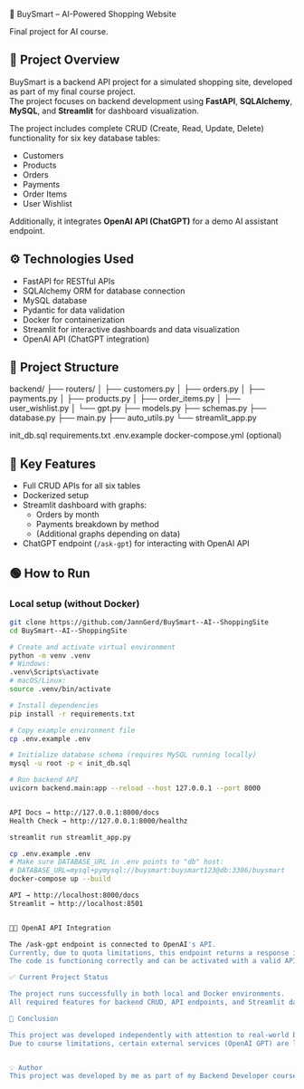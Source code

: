 🛒 BuySmart – AI-Powered Shopping Website

Final project for AI course.


## 📌 Project Overview
BuySmart is a backend API project for a simulated shopping site, developed as part of my final course project.  
The project focuses on backend development using **FastAPI**, **SQLAlchemy**, **MySQL**, and **Streamlit** for dashboard visualization.

The project includes complete CRUD (Create, Read, Update, Delete) functionality for six key database tables:

- Customers  
- Products  
- Orders  
- Payments  
- Order Items  
- User Wishlist  

Additionally, it integrates **OpenAI API (ChatGPT)** for a demo AI assistant endpoint.


## ⚙️ Technologies Used
- FastAPI for RESTful APIs  
- SQLAlchemy ORM for database connection  
- MySQL database  
- Pydantic for data validation  
- Docker for containerization  
- Streamlit for interactive dashboards and data visualization  
- OpenAI API (ChatGPT integration)


## 📂 Project Structure

backend/
├── routers/
│ ├── customers.py
│ ├── orders.py
│ ├── payments.py
│ ├── products.py
│ ├── order_items.py
│ ├── user_wishlist.py
│ └── gpt.py
├── models.py
├── schemas.py
├── database.py
├── main.py
├── auto_utils.py
└── streamlit_app.py

init_db.sql
requirements.txt
.env.example
docker-compose.yml (optional)



## 🧩 Key Features
- Full CRUD APIs for all six tables  
- Dockerized setup  
- Streamlit dashboard with graphs:  
  - Orders by month  
  - Payments breakdown by method  
  - (Additional graphs depending on data)  
- ChatGPT endpoint (`/ask-gpt`) for interacting with OpenAI API  


## 🟢 How to Run

### Local setup (without Docker)
```bash
git clone https://github.com/JannGerd/BuySmart--AI--ShoppingSite
cd BuySmart--AI--ShoppingSite

# Create and activate virtual environment
python -m venv .venv
# Windows:
.venv\Scripts\activate
# macOS/Linux:
source .venv/bin/activate

# Install dependencies
pip install -r requirements.txt

# Copy example environment file
cp .env.example .env

# Initialize database schema (requires MySQL running locally)
mysql -u root -p < init_db.sql

# Run backend API
uvicorn backend.main:app --reload --host 127.0.0.1 --port 8000


API Docs → http://127.0.0.1:8000/docs
Health Check → http://127.0.0.1:8000/healthz

streamlit run streamlit_app.py

cp .env.example .env
# Make sure DATABASE_URL in .env points to "db" host:
# DATABASE_URL=mysql+pymysql://buysmart:buysmart123@db:3306/buysmart
docker-compose up --build

API → http://localhost:8000/docs
Streamlit → http://localhost:8501


🧑‍💻 OpenAI API Integration

The /ask-gpt endpoint is connected to OpenAI's API.
Currently, due to quota limitations, this endpoint returns a response indicating insufficient quota.
The code is functioning correctly and can be activated with a valid API key with sufficient credits.

✅ Current Project Status

The project runs successfully in both local and Docker environments.
All required features for backend CRUD, API endpoints, and Streamlit dashboard are implemented.

🏁 Conclusion

This project was developed independently with attention to real-world backend skills and API integrations.
Due to course limitations, certain external services (OpenAI GPT) are limited by credit balance but are


💡 Author
This project was developed by me as part of my Backend Developer course.

